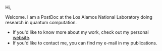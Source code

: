 Hi,

Welcome.
I am a PostDoc at the Los Alamos National Laboratory doing research in quantum computation.
* If you'd like to know more about my work, check out my personal [website](https://eddieschoute.github.io).
* If you'd like to contact me, you can find my e-mail in my publications.
